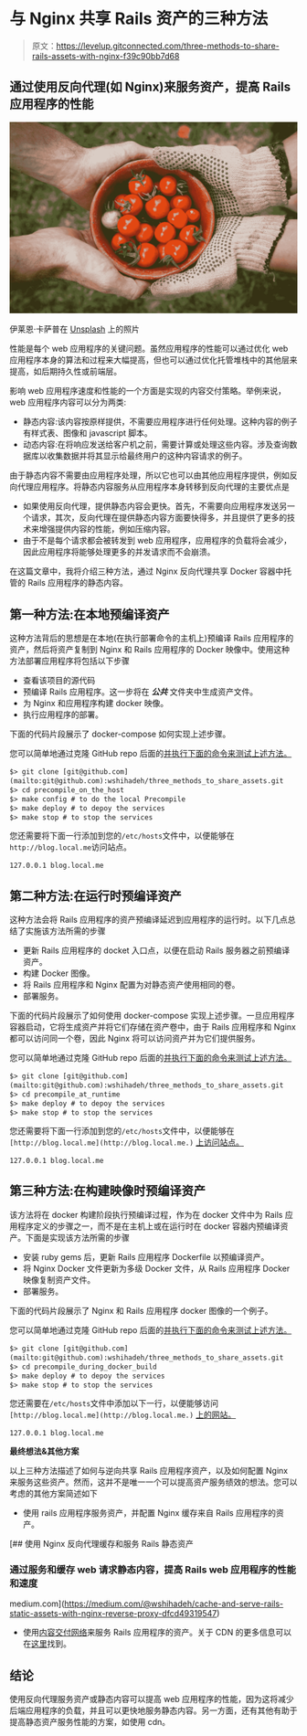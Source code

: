 # 与 Nginx 共享 Rails 资产的三种方法

> 原文：<https://levelup.gitconnected.com/three-methods-to-share-rails-assets-with-nginx-f39c90bb7d68>

## 通过使用反向代理(如 Nginx)来服务资产，提高 Rails 应用程序的性能

![](img/911b9d624992d9996f88fc4e4d93caf3.png)

伊莱恩·卡萨普在 [Unsplash](https://unsplash.com?utm_source=medium&utm_medium=referral) 上的照片

性能是每个 web 应用程序的关键问题。虽然应用程序的性能可以通过优化 web 应用程序本身的算法和过程来大幅提高，但也可以通过优化托管堆栈中的其他层来提高，如后期持久性或前端层。

影响 web 应用程序速度和性能的一个方面是实现的内容交付策略。举例来说，web 应用程序内容可以分为两类:

*   静态内容:该内容按原样提供，不需要应用程序进行任何处理。这种内容的例子有样式表、图像和 javascript 脚本。
*   动态内容:在将响应发送给客户机之前，需要计算或处理这些内容。涉及查询数据库以收集数据并将其显示给最终用户的这种内容请求的例子。

由于静态内容不需要由应用程序处理，所以它也可以由其他应用程序提供，例如反向代理应用程序。将静态内容服务从应用程序本身转移到反向代理的主要优点是

*   如果使用反向代理，提供静态内容会更快。首先，不需要向应用程序发送另一个请求，其次，反向代理在提供静态内容方面要快得多，并且提供了更多的技术来增强提供内容的性能，例如压缩内容。
*   由于不是每个请求都会被转发到 web 应用程序，应用程序的负载将会减少，因此应用程序将能够处理更多的并发请求而不会崩溃。

在这篇文章中，我将介绍三种方法，通过 Nginx 反向代理共享 Docker 容器中托管的 Rails 应用程序的静态内容。

## **第一种方法:在本地预编译资产**

这种方法背后的思想是在本地(在执行部署命令的主机上)预编译 Rails 应用程序的资产，然后将资产复制到 Nginx 和 Rails 应用程序的 Docker 映像中。使用这种方法部署应用程序将包括以下步骤

*   查看该项目的源代码
*   预编译 Rails 应用程序。这一步将在 ***公共*** 文件夹中生成资产文件。
*   为 Nginx 和应用程序构建 docker 映像。
*   执行应用程序的部署。

下面的代码片段展示了 docker-compose 如何实现上述步骤。

您可以简单地通过克隆 GitHub repo 后面的[并执行下面的命令来测试上述方法。](https://github.com/wshihadeh/three_methods_to_share_assets)

```
$> git clone [git@github.com](mailto:git@github.com):wshihadeh/three_methods_to_share_assets.git
$> cd precompile_on_the_host
$> make config # to do the local Precompile
$> make deploy # to depoy the services
$> make stop # to stop the services
```

您还需要将下面一行添加到您的`/etc/hosts`文件中，以便能够在`http://blog.local.me`访问站点。

```
127.0.0.1 blog.local.me
```

## **第二种方法:在运行时预编译资产**

这种方法会将 Rails 应用程序的资产预编译延迟到应用程序的运行时。以下几点总结了实施该方法所需的步骤

*   更新 Rails 应用程序的 docket 入口点，以便在启动 Rails 服务器之前预编译资产。
*   构建 Docker 图像。
*   将 Rails 应用程序和 Nginx 配置为对静态资产使用相同的卷。
*   部署服务。

下面的代码片段展示了如何使用 docker-compose 实现上述步骤。一旦应用程序容器启动，它将生成资产并将它们存储在资产卷中，由于 Rails 应用程序和 Nginx 都可以访问同一个卷，因此 Nginx 将可以访问资产并为它们提供服务。

您可以简单地通过克隆 GitHub repo 后面的[并执行下面的命令来测试上述方法。](https://github.com/wshihadeh/three_methods_to_share_assets)

```
$> git clone [git@github.com](mailto:git@github.com):wshihadeh/three_methods_to_share_assets.git
$> cd precompile_at_runtime
$> make deploy # to depoy the services
$> make stop # to stop the services
```

您还需要将下面一行添加到您的`/etc/hosts`文件中，以便能够在`[http://blog.local.me](http://blog.local.me.)` [上访问站点。](http://blog.local.me.)

```
127.0.0.1 blog.local.me
```

## **第三种方法:在构建映像时预编译资产**

该方法将在 docker 构建阶段执行预编译过程，作为在 docker 文件中为 Rails 应用程序定义的步骤之一，而不是在主机上或在运行时在 docker 容器内预编译资产。下面是实现该方法所需的步骤

*   安装 ruby gems 后，更新 Rails 应用程序 Dockerfile 以预编译资产。
*   将 Nginx Docker 文件更新为多级 Docker 文件，从 Rails 应用程序 Docker 映像复制资产文件。
*   部署服务。

下面的代码片段展示了 Nginx 和 Rails 应用程序 docker 图像的一个例子。

您可以简单地通过克隆 GitHub repo 后面的[并执行下面的命令来测试上述方法。](https://github.com/wshihadeh/three_methods_to_share_assets)

```
$> git clone [git@github.com](mailto:git@github.com):wshihadeh/three_methods_to_share_assets.git
$> cd precompile_during_docker_build
$> make deploy # to depoy the services
$> make stop # to stop the services
```

您还需要在`/etc/hosts`文件中添加以下一行，以便能够访问`[http://blog.local.me](http://blog.local.me.)` [上的网站。](http://blog.local.me.)

```
127.0.0.1 blog.local.me
```

**最终想法&其他方案**

以上三种方法描述了如何与逆向共享 Rails 应用程序资产，以及如何配置 Nginx 来服务这些资产。然而，这并不是唯一一个可以提高资产服务绩效的想法。您可以考虑的其他方案简述如下

*   使用 rails 应用程序服务资产，并配置 Nginx 缓存来自 Rails 应用程序的资产。

[](https://medium.com/@wshihadeh/cache-and-serve-rails-static-assets-with-nginx-reverse-proxy-dfcd49319547) [## 使用 Nginx 反向代理缓存和服务 Rails 静态资产

### 通过服务和缓存 web 请求静态内容，提高 Rails web 应用程序的性能和速度

medium.com](https://medium.com/@wshihadeh/cache-and-serve-rails-static-assets-with-nginx-reverse-proxy-dfcd49319547) 

*   使用[内容交付网络](https://en.wikipedia.org/wiki/Content_delivery_network)来服务 Rails 应用程序的资产。关于 CDN 的更多信息可以在[这里](https://guides.rubyonrails.org/asset_pipeline.html)找到。

## **结论**

使用反向代理服务资产或静态内容可以提高 web 应用程序的性能，因为这将减少后端应用程序的负载，并且可以更快地服务静态内容。另一方面，还有其他有助于提高静态资产服务性能的方案，如使用 cdn。